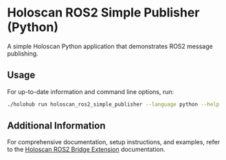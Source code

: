 # Holoscan ROS2 Simple Publisher (Python)

A simple Holoscan Python application that demonstrates ROS2 message publishing.

## Usage

For up-to-date information and command line options, run:
```bash
./holohub run holoscan_ros2_simple_publisher --language python --help
```

## Additional Information

For comprehensive documentation, setup instructions, and examples, refer to the [Holoscan ROS2 Bridge Extension](../../../../../operators/holoscan_ros2/README.md) documentation.
